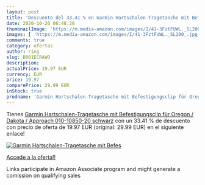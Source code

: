 ```yaml
---
layout: post
title: 'Descuento del 33.41 % en Garmin Hartschalen-Tragetasche mit Befes'
date: 2020-10-26 06:48:28
thumbnailImage: 'https://m.media-amazon.com/images/I/41-3FztFUWL._SL200_.jpg'
images: [ 'https://m.media-amazon.com/images/I/41-3FztFUWL._SL200_.jpg' ]
comments: true
category: ofertas
author: ring
slug: B001ECRAWO
description:
actualPrice: 19.97 EUR
currency: EUR
price: 19.97
comparePrice: 29.99 EUR
inStock: true
prodname: 'Garmin Hartschalen-Tragetasche mit Befestigungsclip für Oregon / Dakota / Approach  010-10850-20  schwarz'
---
```


Tienes [Garmin Hartschalen-Tragetasche mit Befestigungsclip für Oregon / Dakota / Approach  010-10850-20  schwarz](https://www.amazon.de/dp/B001ECRAWO/?tag=tolees0ca-21) con un 33.41 % de descuento con precio de oferta de 19.97 EUR (original: 29.99 EUR) en el siguiente enlace!

[![Garmin Hartschalen-Tragetasche mit Befes](https://m.media-amazon.com/images/I/41-3FztFUWL._SL200_.jpg)](https://www.amazon.de/dp/B001ECRAWO/?tag=tolees0ca-21)

[Accede a la oferta!!](https://www.amazon.de/dp/B001ECRAWO/?tag=tolees0ca-21)

Links participate in Amazon Associate program and might generate a comission on qualifying sales


